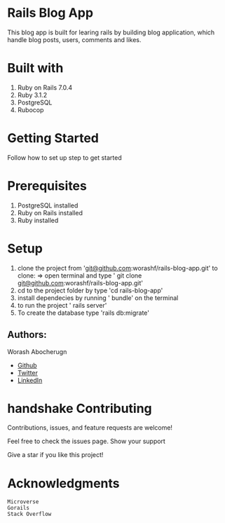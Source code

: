 # Rails Blog App

This blog app is built for learing rails by building blog application, which handle blog posts, users, comments and likes.

# Built with

1. Ruby on Rails 7.0.4
2. Ruby 3.1.2
3. PostgreSQL
4. Rubocop

# Getting Started

Follow how to set up step to get started

# Prerequisites

1.  PostgreSQL installed
2.  Ruby on Rails installed
3.  Ruby installed

# Setup

1.  clone the project from 'git@github.com:worashf/rails-blog-app.git' to clone:
    => open terminal and type ' git clone git@github.com:worashf/rails-blog-app.git'
2.  cd to the project folder by type 'cd rails-blog-app'
3.  install dependecies by running ' bundle' on the terminal
4.  to run the project ' rails server'
5.  To create the database type 'rails db:migrate'

## Authors:

Worash Abocherugn

- <a href="https://github.com/worashf?">Github</a>
- <a href="https://twitter.com/tinamura2">Twitter</a>
- <a href="https://www.linkedin.com/in/timothy-tinashe-murambinda/">LinkedIn</a>

# handshake Contributing

Contributions, issues, and feature requests are welcome!

Feel free to check the issues page.
Show your support

Give a star if you like this project!

# Acknowledgments

    Microverse
    Gorails
    Stack Overflow
